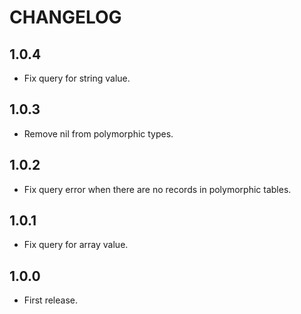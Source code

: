 # CHANGELOG

## 1.0.4

* Fix query for string value.

## 1.0.3

* Remove nil from polymorphic types.

## 1.0.2

* Fix query error when there are no records in polymorphic tables.

## 1.0.1

* Fix query for array value.

## 1.0.0

* First release.
